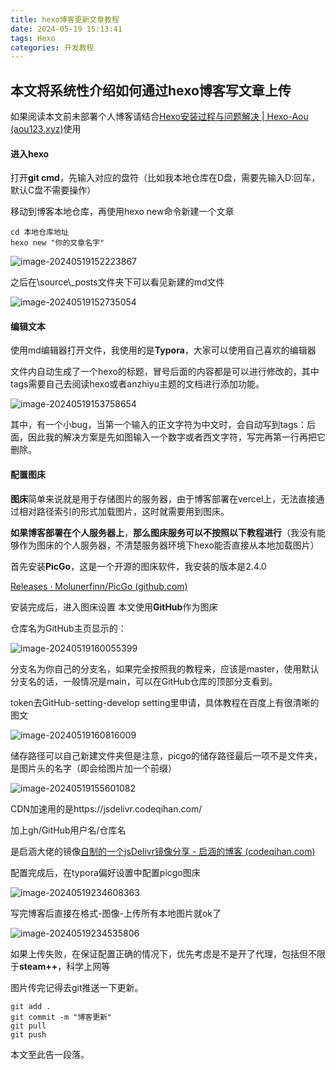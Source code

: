 ```yaml
---
title: hexo博客更新文章教程
date: 2024-05-19 15:13:41
tags: Hexo
categories: 开发教程
---
```


## 本文将系统性介绍如何通过hexo博客写文章上传

如果阅读本文前未部署个人博客请结合[Hexo安装过程与问题解决 | Hexo-Aou (aou123.xyz)](https://blog.aou123.xyz/2024/04/25/Hexo安装过程与问题解决/)使用



#### 进入hexo

打开**git cmd**，先输入对应的盘符（比如我本地仓库在D盘，需要先输入D:回车，默认C盘不需要操作）

移动到博客本地仓库，再使用hexo new命令新建一个文章

```shell
cd 本地仓库地址
hexo new "你的文章名字"
```



![image-20240519152223867](https://jsdelivr.codeqihan.com/gh/Aaaou/Blog-hexo/source/_posts/imgs/imgimage-20240519152223867.png)

之后在\source\\_posts文件夹下可以看见新建的md文件

![image-20240519152735054](https://jsdelivr.codeqihan.com/gh/Aaaou/Blog-hexo/source/_posts/imgs/imgimage-20240519152735054.png)



#### 编辑文本

使用md编辑器打开文件，我使用的是**Typora**，大家可以使用自己喜欢的编辑器

文件内自动生成了一个hexo的标题，冒号后面的内容都是可以进行修改的，其中tags需要自己去阅读hexo或者anzhiyu主题的文档进行添加功能。

![image-20240519153758654](https://jsdelivr.codeqihan.com/gh/Aaaou/Blog-hexo/source/_posts/imgs/imgimage-20240519153758654.png)

其中，有一个小bug，当第一个输入的正文字符为中文时，会自动写到tags：后面，因此我的解决方案是先如图输入一个数字或者西文字符，写完再第一行再把它删除。



#### 配置图床

**图床**简单来说就是用于存储图片的服务器，由于博客部署在vercel上，无法直接通过相对路径索引的形式加载图片，这时就需要用到图床。

**如果博客部署在个人服务器上**，**那么图床服务可以不按照以下教程进行**（我没有能够作为图床的个人服务器，不清楚服务器环境下hexo能否直接从本地加载图片）



首先安装**PicGo**，这是一个开源的图床软件，我安装的版本是2.4.0

[Releases · Molunerfinn/PicGo (github.com)](https://github.com/Molunerfinn/PicGo/releases)

安装完成后，进入图床设置 本文使用**GitHub**作为图床

仓库名为GitHub主页显示的：

![image-20240519160055399](https://jsdelivr.codeqihan.com/gh/Aaaou/Blog-hexo/source/_posts/imgs/imgimage-20240519160055399.png)

分支名为你自己的分支名，如果完全按照我的教程来，应该是master，使用默认分支名的话，一般情况是main，可以在GitHub仓库的顶部分支看到。

token去GitHub-setting-develop setting里申请，具体教程在百度上有很清晰的图文

![image-20240519160816009](https://jsdelivr.codeqihan.com/gh/Aaaou/Blog-hexo/source/_posts/imgs/imgimage-20240519160816009.png)

储存路径可以自己新建文件夹但是注意，picgo的储存路径最后一项不是文件夹，是图片头的名字（即会给图片加一个前缀）

![image-20240519155601082](https://jsdelivr.codeqihan.com/gh/Aaaou/Blog-hexo/source/_posts/imgs/imgimage-20240519155601082.png)

CDN加速用的是https://jsdelivr.codeqihan.com/

加上gh/GitHub用户名/仓库名

是启涵大佬的镜像[自制的一个jsDelivr镜像分享 - 启涵的博客 (codeqihan.com)](https://www.codeqihan.com/post/zi-zhi-de-yi-ge-jsdelivr-jing-xiang-fen-xiang/)



配置完成后，在typora偏好设置中配置picgo图床

![image-20240519234608363](https://jsdelivr.codeqihan.com/gh/Aaaou/Blog-hexo/source/_posts/imgs/imgimage-20240519234608363.png)

写完博客后直接在格式-图像-上传所有本地图片就ok了

![image-20240519234535806](https://jsdelivr.codeqihan.com/gh/Aaaou/Blog-hexo/source/_posts/imgs/imgimage-20240519234535806.png)

如果上传失败，在保证配置正确的情况下，优先考虑是不是开了代理，包括但不限于**steam++**，科学上网等

图片传完记得去git推送一下更新。

```shell
git add .
git commit -m "博客更新"
git pull
git push
```



本文至此告一段落。
